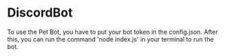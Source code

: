 # DiscordBot
To use the Pet Bot, you have to put your bot token in the config.json.
After this, you can run the command 'node index.js' in your terminal to run the bot.
